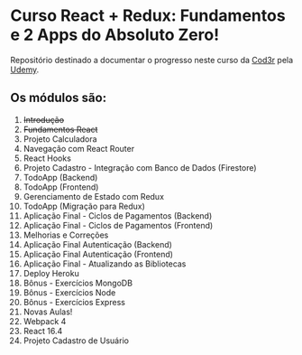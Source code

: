 
# Curso React + Redux: Fundamentos e 2 Apps do Absoluto Zero!

Repositório destinado a documentar o progresso neste curso da [Cod3r](https://www.cod3r.com.br) pela [Udemy](https://www.udemy.com).

## Os módulos são: 
1. ~~Introdução~~
2. ~~Fundamentos React~~
3. Projeto Calculadora
4. Navegação com React Router
5. React Hooks
6. Projeto Cadastro - Integração com Banco de Dados (Firestore)
7. TodoApp (Backend)
8. TodoApp (Frontend)
9. Gerenciamento de Estado com Redux
10. TodoApp (Migração para Redux)
11. Aplicação Final - Ciclos de Pagamentos (Backend)
12. Aplicação Final - Ciclos de Pagamentos (Frontend)
13. Melhorias e Correções
14. Aplicação Final Autenticação (Backend)
15. Aplicação Final Autenticação (Frontend)
16. Aplicação Final - Atualizando as Bibliotecas
17. Deploy Heroku
18. Bônus - Exercícios MongoDB
19. Bônus - Exercícios Node
20. Bônus - Exercícios Express
21. Novas Aulas!
22. Webpack 4
23. React 16.4
24. Projeto Cadastro de Usuário
